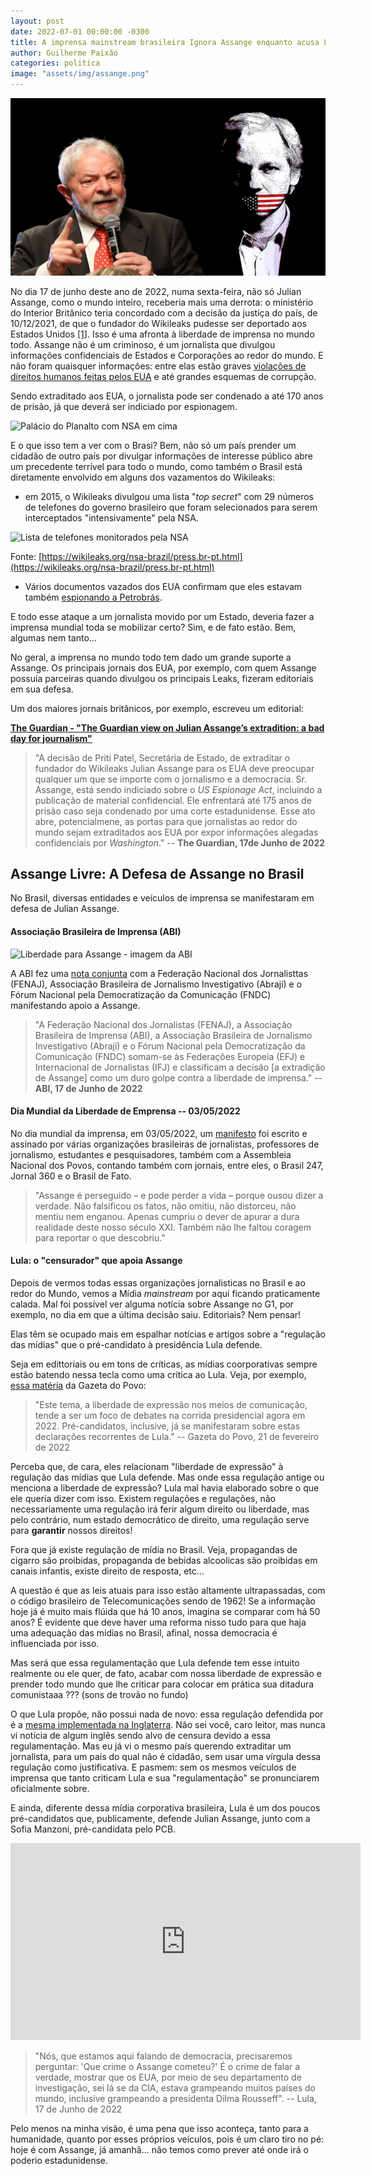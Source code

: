 ```yaml
---
layout: post
date: 2022-07-01 00:00:00 -0300
title: A imprensa mainstream brasileira Ignora Assange enquanto acusa Lula de censura.
author: Guilherme Paixão
categories: politica
image: "assets/img/assange.png"
---
```

![Lula com Assange no fundo](/assets/img/assange.png)

No dia 17 de junho deste ano de 2022, numa sexta-feira, não só Julian Assange, como o mundo inteiro, receberia mais uma derrota: o ministério do Interior Britânico teria concordado com a decisão da justiça do país, de 10/12/2021, de que o fundador do Wikileaks pudesse ser deportado aos Estados Unidos [[1]](https://www.estadao.com.br/internacional/reino-unido-aprova-extradicao-de-julian-assange-para-os-eua-defesa-vai-recorrer/). Isso é uma afronta à liberdade de imprensa no mundo todo. Assange não é um criminoso, é um jornalista que divulgou informações confidenciais de Estados e Corporações ao redor do mundo. E não foram quaisquer informações: entre elas estão graves [violações de direitos humanos feitas pelos EUA](https://collateralmurder.wikileaks.org/) e até grandes esquemas de corrupção.

Sendo extraditado aos EUA, o jornalista pode ser condenado a até 170 anos de prisão, já que deverá ser indiciado por espionagem.

![Palácio do Planalto com NSA em cima](https://wikileaks.org/nsa-brazil/WikiLeaks_US_Spying_Brazil.gif)

E o que isso tem a ver com o Brasi? Bem, não só um país prender um cidadão de outro país por divulgar informações de interesse público abre um precedente terrível para todo o mundo, como também o Brasil está diretamente envolvido em alguns dos vazamentos do Wikileaks:

- em 2015, o Wikileaks divulgou uma lista "*top secret*" com 29 números de telefones do governo brasileiro que foram selecionados para serem interceptados "intensivamente" pela NSA.


![Lista de telefones monitorados pela NSA](http://i.imgur.com/SPrxL2y.png)

Fonte: [https://wikileaks.org/nsa-brazil/press.br-pt.html](https://wikileaks.org/nsa-brazil/press.br-pt.html)
- Vários documentos vazados dos EUA confirmam que eles estavam também [espionando a Petrobrás](https://search.wikileaks.org/?q=petrobr%C3%A1s).

E todo esse ataque a um jornalista movido por um Estado, deveria fazer a imprensa mundial toda se mobilizar certo? Sim, e de fato estão. Bem, algumas nem tanto...

No geral, a imprensa no mundo todo tem dado um grande suporte a Assange. Os principais jornais dos EUA, por exemplo, com quem Assange possuia parceiras quando divulgou os principais Leaks, fizeram editoriais em sua defesa. 

Um dos maiores jornais britânicos, por exemplo, escreveu um editorial:

**[The Guardian - "The Guardian view on Julian Assange’s extradition: a bad day for journalism"](https://www.theguardian.com/commentisfree/2022/jun/17/the-guardian-view-on-julian-assanges-extradition-a-bad-day-for-journalism)**

> "A decisão de Priti Patel, Secretária de Estado, de extraditar o fundador do Wikileaks Julian Assange para os EUA deve preocupar qualquer um que se importe com o jornalismo e a democracia. Sr. Assange, está sendo indiciado sobre o *US Espionage Act*, incluindo a publicação de material confidencial. Ele enfrentará até 175 anos de prisão caso seja condenado por uma corte estadunidense. Esse ato abre, potencialmene, as portas para que jornalistas ao redor do mundo sejam extraditados aos EUA por expor informações alegadas confidenciais por *Washington*." -- **The Guardian, 17de Junho de 2022**

## Assange Livre: A Defesa de Assange no Brasil

No Brasil, diversas entidades e veículos de imprensa se manifestaram em defesa de Julian Assange.

#### Associação Brasileira de Imprensa (ABI)

![Liberdade para Assange - imagem da ABI](http://www.abi.org.br/wp-content/uploads/2022/06/WhatsApp-Image-2022-06-17-at-14.52.16-240x300.jpeg)

A ABI fez uma [nota conjunta](http://www.abi.org.br/entidades-pedem-revisao-da-ordem-de-extradicao-de-julian-assange/) com a Federação Nacional dos Jornalisttas (FENAJ), Associação Brasileira de Jornalismo Investigativo (Abraji) e o Fórum Nacional pela Democratização da Comunicação (FNDC) manifestando apoio a Assange.

> "A Federação Nacional dos Jornalistas (FENAJ), a Associação Brasileira de Imprensa (ABI), a Associação Brasileira de Jornalismo Investigativo (Abraji) e o Fórum Nacional pela Democratização da Comunicação (FNDC) somam-se às Federações Europeia (EFJ) e Internacional de Jornalistas (IFJ) e classificam a decisão [a extradição de Assange] como um duro golpe contra a liberdade de imprensa." -- **ABI, 17 de Junho de 2022**

#### Dia Mundial da Liberdade de Emprensa -- 03/05/2022

No dia mundial da imprensa, em 03/05/2022, um [manifesto](https://www.brasil247.com/midia/jornalistas-lancam-no-brasil-manifesto-contra-a-extradicao-de-julian-assange) foi escrito e assinado por várias organizações brasileiras de jornalistas, professores de jornalismo, estudantes e pesquisadores, também com a Assembleia Nacional dos Povos, contando também com jornais, entre eles, o Brasil 247, Jornal 360 e o Brasil de Fato.

> "Assange é perseguido – e pode perder a vida – porque ousou dizer a verdade. Não falsificou os fatos, não omitiu, não distorceu, não mentiu nem enganou. Apenas cumpriu o dever de apurar a dura realidade deste nosso  século XXI. Também não lhe faltou coragem para reportar o que descobriu."



#### Lula: o "censurador" que apoia Assange

Depois de vermos todas essas organizações jornalisticas no Brasil e ao redor do Mundo, vemos a Mídia *mainstream* por aqui ficando praticamente calada. Mal foi possível ver alguma notícia sobre Assange no G1, por exemplo, no dia em que a última decisão saiu. Editoriais? Nem pensar! 

Elas têm se ocupado mais em espalhar notícias e artigos sobre a "regulação das mídias" que o pré-candidato à presidência Lula defende.

Seja em edittoriais ou em tons de críticas, as mídias coorporativas sempre estão batendo nessa tecla como uma crítica ao Lula. Veja, por exemplo, [essa matéria](https://www.gazetadopovo.com.br/republica/lula-plano-regulamentacao-meios-de-comunicacao/) da Gazeta do Povo:

> "Este tema, a liberdade de expressão nos meios de comunicação, tende a ser um foco de debates na corrida presidencial agora em 2022. Pré-candidatos, inclusive, já se manifestaram sobre estas declarações recorrentes de Lula." -- Gazeta do Povo, 21 de fevereiro de 2022

Perceba que, de cara, eles relacionam "liberdade de expressão" à regulação das mídias que Lula defende. Mas onde essa regulação antige ou menciona a liberdade de expressão? Lula mal havia elaborado sobre o que ele queria dizer com isso. Existem regulações e regulações, não necessariamente uma regulação irá ferir algum direito ou liberdade, mas pelo contrário, num estado democrático de direito, uma regulação serve para **garantir** nossos direitos!

Fora que já existe regulação de mídia no Brasil. Veja, propagandas de cigarro são proibidas, propaganda de bebidas alcoolicas são proibidas em canais infantis, existe direito de resposta, etc...

A questão é que as leis atuais para isso estão altamente ultrapassadas, com o código brasileiro de Telecomunicações sendo de 1962! Se a informação hoje já é muito mais flúida que há 10 anos, imagina se comparar com há 50 anos? É evidente que deve haver uma reforma nisso tudo para que haja uma adequação das mídias no Brasil, afinal, nossa democracia é influenciada por isso. 


Mas será que essa regulamentação que Lula defende tem esse intuito realmente ou ele quer, de fato, acabar com nossa liberdade de expressão e prender todo mundo que lhe criticar para colocar em prática sua ditadura comunistaaa  ??? (sons de trovão no fundo)

O que Lula propõe, não possui nada de novo: essa regulação defendida por é a [mesma implementada na Inglaterra](https://www.brasil247.com/poder/lula-defende-regulacao-da-midia-no-modelo-da-inglaterra-e-vira-alvo-da-imprensa-corporativa). Não sei você, caro leitor, mas nunca vi notícia de algum inglês sendo alvo de censura devido a essa regulamentação. Mas eu já vi o mesmo país querendo extraditar um jornalista, para um país do qual não é cidadão, sem usar uma vírgula dessa regulação como justificativa. E pasmem: sem os mesmos veículos de imprensa que tanto criticam Lula e sua "regulamentação" se pronunciarem oficialmente sobre.

E ainda, diferente dessa mídia corporativa brasileira, Lula é um dos poucos pré-candidatos que, publicamente, defende Julian Assange, junto com a Sofia Manzoni, pré-candidata pelo PCB.

<iframe width="560" height="315" src="https://www.youtube-nocookie.com/embed/yOsmcTYR3Sg" title="YouTube video player" frameborder="0" allow="accelerometer; autoplay; clipboard-write; encrypted-media; gyroscope; picture-in-picture" allowfullscreen></iframe>

> "Nós, que estamos aqui falando de democracia, precisaremos perguntar: 'Que crime o Assange cometeu?' É o crime de falar a verdade, mostrar que os EUA, por meio de seu departamento de investigação, sei lá se da CIA, estava grampeando muitos países do mundo, inclusive grampeando a presidenta Dilma Rousseff". -- Lula, 17 de Junho de 2022

Pelo menos na minha visão, é uma pena que isso aconteça, tanto para a humanidade, quanto por esses próprios veículos, pois é um claro tiro no pé: hoje é com Assange, já amanhã... não temos como prever até onde irá o poderio estadunidense.
